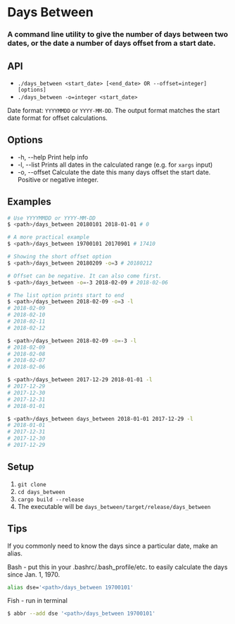 # Days Between
### A command line utility to give the number of days between two dates, or the date a number of days offset from a start date.

## API
* `./days_between <start_date> [<end_date> OR --offset=integer] [options]`
* `./days_between -o=integer <start_date>`

Date format: `YYYYMMDD` or `YYYY-MM-DD`. The output format matches the start date format for offset calculations.

## Options
* -h, --help Print help info
* -l, --list Prints all dates in the calculated range (e.g. for `xargs` input)
* -o, --offset <offset> Calculate the date this many days offset the start date. Positive or negative integer.

## Examples
```bash
# Use YYYYMMDD or YYYY-MM-DD
$ <path>/days_between 20180101 2018-01-01 # 0
```
```bash
# A more practical example
$ <path>/days_between 19700101 20170901 # 17410
```
```bash
# Showing the short offset option
$ <path>/days_between 20180209 -o=3 # 20180212
```
```bash
# Offset can be negative. It can also come first.
$ <path>/days_between -o=-3 2018-02-09 # 2018-02-06
```
```bash
# The list option prints start to end
$ <path>/days_between 2018-02-09 -o=3 -l
# 2018-02-09
# 2018-02-10
# 2018-02-11
# 2018-02-12

$ <path>/days_between 2018-02-09 -o=-3 -l
# 2018-02-09
# 2018-02-08
# 2018-02-07
# 2018-02-06

$ <path>/days_between 2017-12-29 2018-01-01 -l
# 2017-12-29
# 2017-12-30
# 2017-12-31
# 2018-01-01

$ <path>/days_between days_between 2018-01-01 2017-12-29 -l
# 2018-01-01
# 2017-12-31
# 2017-12-30
# 2017-12-29
```

## Setup

1. `git clone`
1. `cd days_between`
1. `cargo build --release`
1. The executable will be `days_between/target/release/days_between`

## Tips
If you commonly need to know the days since a particular date, make an alias.

Bash - put this in your .bashrc/.bash_profile/etc. to easily calculate the days since Jan. 1, 1970.
```bash
alias dse='<path>/days_between 19700101'
```

Fish - run in terminal
```bash
$ abbr --add dse '<path>/days_between 19700101'
```
